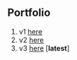 ## Portfolio
1. v1 [here](https://github.com/nagarajpandith/portfolio-v2/tree/v1)
2. v2 [here](https://github.com/nagarajpandith/portfolio-v2)
3. v3 [here](https://github.com/nagarajpandith/portfolio) [**latest**]
